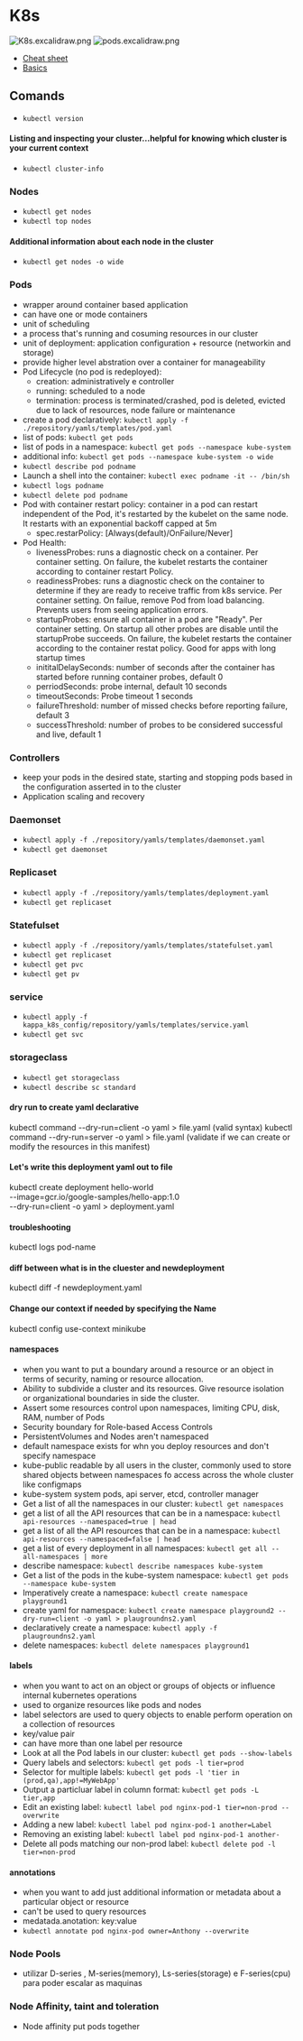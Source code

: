# K8s

![K8s.excalidraw.png](../../../imgs/K8s.excalidraw.png)
![pods.excalidraw.png](../../../imgs/pods.excalidraw.png)

- [Cheat sheet](https://kubernetes.io/pt-br/docs/reference/kubectl/cheatsheet/)
- [Basics](https://kubernetes.io/pt-br/docs/tutorials/kubernetes-basics/)

## Comands

- `kubectl version`

#### Listing and inspecting your cluster...helpful for knowing which cluster is your current context

- `kubectl cluster-info`

### Nodes

- `kubectl get nodes`
- `kubectl top nodes`

#### Additional information about each node in the cluster

- `kubectl get nodes -o wide`

### Pods

- wrapper around container based application
- can have one or mode containers
- unit of scheduling
- a process that's running and cosuming resources in our cluster
- unit of deployment: application configuration + resource (networkin and storage)
- provide higher level abstration over a container for manageability
- Pod Lifecycle (no pod is redeployed):
  - creation: administratively e controller
  - running: scheduled to a node
  - termination: process is terminated/crashed, pod is deleted, evicted due to lack of resources, node failure or maintenance
- create a pod declaratively: `kubectl apply -f ./repository/yamls/templates/pod.yaml`
- list of pods: `kubectl get pods`
- list of pods in a namespace: `kubectl get pods --namespace kube-system`
- additional info: `kubectl get pods --namespace kube-system -o wide`
- `kubectl describe pod podname`
- Launch a shell into the container: `kubectl exec podname -it -- /bin/sh`
- `kubectl logs podname`
- `kubectl delete pod podname`
- Pod with container restart policy: container in a pod can restart independent of the Pod, it's restarted by the kubelet on the same node. It restarts with an exponential backoff capped at 5m
  - spec.restarPolicy: [Always(default)/OnFailure/Never]
- Pod Health:
  - livenessProbes: runs a diagnostic check on a container. Per container setting. On failure, the kubelet restarts the container according to container restart Policy.
  - readinessProbes: runs a diagnostic check on the container to determine if they are ready to receive traffic from k8s service. Per container setting. On failue, remove Pod from load balancing. Prevents users from seeing application errors.
  - startupProbes: ensure all container in a pod are "Ready". Per container setting. On startup all other probes are disable until the startupProbe succeeds. On failure, the kubelet restarts the container according to the container restat policy. Good for apps with long startup times
  - inititalDelaySeconds: number of seconds after the container has started before running container probes, default 0
  - perriodSeconds: probe internal, default 10 seconds
  - timeoutSeconds: Probe timeout 1 seconds
  - failureThreshold: number of missed checks before reporting failure, default 3
  - successThreshold: number of probes to be considered successful and live, default 1

### Controllers

- keep your pods in the desired state, starting and stopping pods based in the configuration asserted in to the cluster
- Application scaling and recovery

### Daemonset

- `kubectl apply -f ./repository/yamls/templates/daemonset.yaml`
- `kubectl get daemonset`

### Replicaset

- `kubectl apply -f ./repository/yamls/templates/deployment.yaml`
- `kubectl get replicaset`

### Statefulset

- `kubectl apply -f ./repository/yamls/templates/statefulset.yaml`
- `kubectl get replicaset`
- `kubectl get pvc`
- `kubectl get pv`

### service

- `kubectl apply -f kappa_k8s_config/repository/yamls/templates/service.yaml`
- `kubectl get svc`

### storageclass

- `kubectl get storageclass`
- `kubectl describe sc standard`

#### dry run to create yaml declarative

kubectl command --dry-run=client -o yaml > file.yaml (valid syntax)
kubectl command --dry-run=server -o yaml > file.yaml (validate if we can create or modify the resources in this manifest)

#### Let's write this deployment yaml out to file

kubectl create deployment hello-world \
     --image=gcr.io/google-samples/hello-app:1.0 \
     --dry-run=client -o yaml > deployment.yaml

#### troubleshooting

kubectl logs pod-name

#### diff between what is in the cluester and newdeployment

kubectl diff -f newdeployment.yaml

#### Change our context if needed by specifying the Name

kubectl config use-context minikube

#### namespaces

- when you want to put a boundary around a resource or an object in terms of security, naming or resource allocation.
- Ability to subdivide a cluster and its resources. Give resource isolation or organizational boundaries in side the cluster.
- Assert some resources control upon namespaces, limiting CPU, disk, RAM, number of Pods
- Security boundary for Role-based Access Controls
- PersistentVolumes and Nodes aren't namespaced
- default namespace exists for whn you deploy resources and don't specify namespace
- kube-public readable by all users in the cluster, commonly used to store shared objects between namespaces fo access across the whole cluster like configmaps
- kube-system system pods, api server, etcd, controller manager
- Get a list of all the namespaces in our cluster: `kubectl get namespaces`
- get a list of all the API resources that can be in a namespace: `kubectl api-resources --namespaced=true | head`
- get a list of all the API resources that can be in a namespace: `kubectl api-resources --namespaced=false | head`
- get a list of every deployment in all namespaces: `kubectl get all --all-namespaces | more`
- describe namespace: `kubectl describe namespaces kube-system`
- Get a list of the pods in the kube-system namespace: `kubectl get pods --namespace kube-system`
- Imperatively create a namespace: `kubectl create namespace playground1`
- create yaml for namespace: `kubectl create namespace playground2 --dry-run=client -o yaml > plaugroundns2.yaml`
- declaratively create a namespace: `kubectl apply -f plaugroundns2.yaml`
- delete namespaces: `kubectl delete namespaces playground1`

#### labels

- when you want to act on an object or groups of objects or influence internal kubernetes operations
- used to organize resources like pods and nodes
- label selectors are used to query objects to enable perform operation on a collection of resources
- key/value pair
- can have more than one label per resource
- Look at all the Pod labels in our cluster: `kubectl get pods --show-labels`
- Query labels and selectors: `kubectl get pods -l tier=prod`
- Selector for multiple labels: `kubectl get pods -l 'tier in (prod,qa),app!=MyWebApp'`
- Output a particluar label in column format: `kubectl get pods -L tier,app`
- Edit an existing label: `kubectl label pod nginx-pod-1 tier=non-prod --overwrite`
- Adding a new label: `kubectl label pod nginx-pod-1 another=Label`
- Removing an existing label: `kubectl label pod nginx-pod-1 another-`
- Delete all pods matching our non-prod label: `kubectl delete pod -l tier=non-prod`

#### annotations

- when you want to add just additional information or metadata about a particular object or resource
- can't be used to query resources
- medatada.anotation: key:value
- `kubectl annotate pod nginx-pod owner=Anthony --overwrite`


### Node Pools
- utilizar D-series , M-series(memory), Ls-series(storage) e F-series(cpu) para poder escalar as maquinas

### Node Affinity, taint and toleration
- Node affinity put pods together



